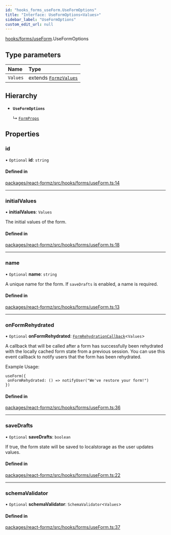 ```yaml
---
id: "hooks_forms_useForm.UseFormOptions"
title: "Interface: UseFormOptions<Values>"
sidebar_label: "UseFormOptions"
custom_edit_url: null
---
```


[hooks/forms/useForm](../modules/hooks_forms_useForm.md).UseFormOptions

## Type parameters

| Name | Type |
| :------ | :------ |
| `Values` | extends [`FormzValues`](../modules/types_form.md#formzvalues) |

## Hierarchy

- **`UseFormOptions`**

  ↳ [`FormProps`](components_Form_Form_types.FormProps.md)

## Properties

### id

• `Optional` **id**: `string`

#### Defined in

[packages/react-formz/src/hooks/forms/useForm.ts:14](https://github.com/ZerryStack/react-formz/blob/main/packages/react-formz/src/hooks/forms/useForm.ts#L14)

___

### initialValues

• **initialValues**: `Values`

The initial values of the form.

#### Defined in

[packages/react-formz/src/hooks/forms/useForm.ts:18](https://github.com/ZerryStack/react-formz/blob/main/packages/react-formz/src/hooks/forms/useForm.ts#L18)

___

### name

• `Optional` **name**: `string`

A unique name for the form. If `saveDrafts` is enabled, a name is required.

#### Defined in

[packages/react-formz/src/hooks/forms/useForm.ts:13](https://github.com/ZerryStack/react-formz/blob/main/packages/react-formz/src/hooks/forms/useForm.ts#L13)

___

### onFormRehydrated

• `Optional` **onFormRehydrated**: [`FormRehydrationCallback`](../modules/types_form.md#formrehydrationcallback)<`Values`\>

A callback that will be called after a form has successfully been rehydrated with
the locally cached form state from a previous session. You can use this event
callback to notify users that the form has been rehydrated.

Example Usage:

```tsx
useForm({
 onFormRehydrated: () => notifyUser("We've restore your form!")
})
```

#### Defined in

[packages/react-formz/src/hooks/forms/useForm.ts:36](https://github.com/ZerryStack/react-formz/blob/main/packages/react-formz/src/hooks/forms/useForm.ts#L36)

___

### saveDrafts

• `Optional` **saveDrafts**: `boolean`

If true, the form state will be saved to localstorage as the user updates values.

#### Defined in

[packages/react-formz/src/hooks/forms/useForm.ts:22](https://github.com/ZerryStack/react-formz/blob/main/packages/react-formz/src/hooks/forms/useForm.ts#L22)

___

### schemaValidator

• `Optional` **schemaValidator**: `SchemaValidator`<`Values`\>

#### Defined in

[packages/react-formz/src/hooks/forms/useForm.ts:37](https://github.com/ZerryStack/react-formz/blob/main/packages/react-formz/src/hooks/forms/useForm.ts#L37)
